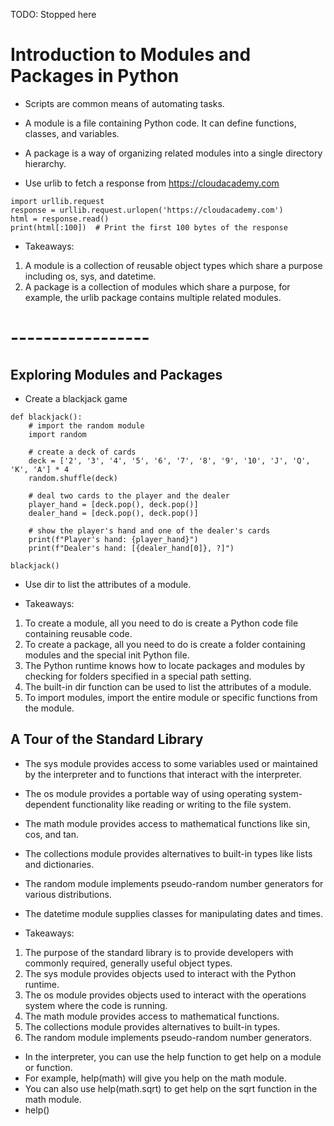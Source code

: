 TODO: Stopped here

# Introduction to Modules and Packages in Python

- Scripts are common means of automating tasks.
- A module is a file containing Python code. It can define functions, classes, and variables.
- A package is a way of organizing related modules into a single directory hierarchy.

- Use urlib to fetch a response from https://cloudacademy.com
```
import urllib.request
response = urllib.request.urlopen('https://cloudacademy.com')
html = response.read()
print(html[:100])  # Print the first 100 bytes of the response
```

- Takeaways:
1. A module is a collection of reusable object types which share a purpose including os, sys, and datetime.
2. A package is a collection of modules which share a purpose, for example, the urlib package contains multiple related modules.

# -----------------

## Exploring Modules and Packages

- Create a blackjack game
```
def blackjack():
    # import the random module
    import random

    # create a deck of cards
    deck = ['2', '3', '4', '5', '6', '7', '8', '9', '10', 'J', 'Q', 'K', 'A'] * 4
    random.shuffle(deck)

    # deal two cards to the player and the dealer
    player_hand = [deck.pop(), deck.pop()]
    dealer_hand = [deck.pop(), deck.pop()]

    # show the player's hand and one of the dealer's cards
    print(f"Player's hand: {player_hand}")
    print(f"Dealer's hand: [{dealer_hand[0]}, ?]")

blackjack()
```

- Use dir to list the attributes of a module.

- Takeaways:
1. To create a module, all you need to do is create a Python code file containing reusable code.
2. To create a package, all you need to do is create a folder containing modules and the special init Python file.
3. The Python runtime knows how to locate packages and modules by checking for folders specified in a special path setting.
4. The built-in dir function can be used to list the attributes of a module.
5. To import modules, import the entire module or specific functions from the module.

## A Tour of the Standard Library

- The sys module provides access to some variables used or maintained by the interpreter and to functions that interact with the interpreter.
- The os module provides a portable way of using operating system-dependent functionality like reading or writing to the file system.
- The math module provides access to mathematical functions like sin, cos, and tan.
- The collections module provides alternatives to built-in types like lists and dictionaries.
- The random module implements pseudo-random number generators for various distributions.
- The datetime module supplies classes for manipulating dates and times.

- Takeaways:
1. The purpose of the standard library is to provide developers with commonly required, generally useful object types.
2. The sys module provides objects used to interact with the Python runtime.
3. The os module provides objects used to interact with the operations system where the code is running.
4. The math module provides access to mathematical functions.
5. The collections module provides alternatives to built-in types.
6. The random module implements pseudo-random number generators.

- In the interpreter, you can use the help function to get help on a module or function.
- For example, help(math) will give you help on the math module.
- You can also use help(math.sqrt) to get help on the sqrt function in the math module.
- help()